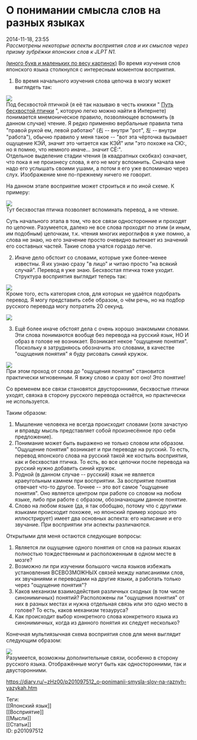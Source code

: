 О понимании смысла слов на разных языках
=========================================

   
 2014-11-18, 23:55   
   *Рассмотрены некоторые аспекты восприятия слов и их смыслов через призму зубрёжки японских слов к JLPT N1.*    
   
  [(много букв и маленьких по весу картинок)](https://zHz00.diary.ru/p201097512.htm?index=1#linkmore201097512m1)    Во время изучения слов японского языка столкнулся с интересным моментом восприятия.   
   
 1. Во время начального изучения слова цепочка в мозгу может выглядеть так:   
   
  ![](http://s006.radikal.ru/i214/1411/90/948cc192eec7.png)    
 Под бесхвостой птичкой (я её так называю в честь книжки "  [Путь бесхвостой птички](http://www.labirint.ru/books/295183/)  ", которую легко можно найти в Интернете) понимается мнемоническое правило, позволяющее вспомнить (в данном случае) чтение. Я редко применяю вербальные правила типа "правой рукой ем, левой работаю" (右 -- внутри "рот", 左 -- внутри "работа"), обычно правило у меня такое -- "вот эта чёрточка вызывает ощущение КЭЙ, значит это читается как КЭЙ" или "это похоже на СЮ:, но я помню, что немного иначе... значит СЁ:".   
 Отдельное выделение стадии чтения (в квадратных скобках) означает, что пока я не произнесу слова, я его не могу вспомнить. Сначала мне надо его услышать своими ушами, а потом я его уже вспоминаю через слух. Изображение мне по-прежнему ничего не говорит.   
   
 На данном этапе восприятие может строиться и по иной схеме. К примеру:   
   
  ![](http://i008.radikal.ru/1411/09/b68112ab0333.png)    
 Тут бесхвостая птичка позволяет вспоминать перевод, а не чтение.   
   
 Суть начального этапа в том, что все связи односторонние и проходят по цепочке. Разумеется, далеко не все слова проходят по этим (и иным, им подобным) цепочкам, т.к. чтения многих иероглифов я уже помню, а слова не знаю, но его значение просто очевидно вытекает из значений его составных частей. Такие слова учатся гораздо легче.   
   
 2. Иначе дело обстоит со словами, которые уже более-менее известны. Я их узнаю сразу "в лицо" и читаю просто "на всякий случай". Перевод я уже знаю. Бесхвостая птичка тоже уходит. Структура восприятия выглядит теперь так:   
   
  ![](http://s017.radikal.ru/i435/1411/e7/5d9fbca4386d.png)    
 Кроме того, есть категория слов, для которых не удаётся подобрать перевод. Я могу представить себе образом, о чём речь, но на подбор русского перевода могу потратить 20 секунд.   
   
  ![](http://s013.radikal.ru/i325/1411/e0/ac2577630fbf.png)    
   
 3. Ещё более иначе обстоят дела с очень хорошо знакомыми словами. Эти слова понимаются вообще без перевода на русский язык, НО И образ в голове не возникает. Возникает некое "ощущение понятия". Поскольку я затрудняюсь обозначить это словами, в качестве "ощущения понятия" я буду рисовать синий кружок.   
   
  ![](http://s020.radikal.ru/i718/1411/56/cd4d8e816371.png)    
 При этом проход от слова до "ощущения понятия" становится практически мгновенным. Я вижу слово и сразу вот оно! Это понятие!   
   
 Со временем все связи становятся двусторонними, бесхвостые птички уходят, связка в сторону русского перевода остаётся, но практически не используется.   
   
 Таким образом:   
 1. Мышление человека не всегда происходит словами (хотя зачастую и вправду мысль представляет собой произнесённое про себя предложение).   
 2. Понимание может быть выражено не только словом или образом. "Ощущение понятия" возникает и при переводе на русский. То есть, перевод японского слова на русский такой же костыль восприятия, как и бесхвостая птичка. То есть, во все цепочки после перевода на русский нужно добавить синий кружок.   
 3. Родной (в данном случае -- русский) язык не является краеугольным камнем при восприятии. За восприятие понятия отвечает что-то другое. Точнее -- это вот самое "ощущение понятия". Оно является центром при работе со словом на любом языке, либо при работе с образом, обозначающим данное понятие.   
 4. Слово на любом языке (да, я так обобщаю, потому что с другими языками происходит похожее, но японский пример хорошо это иллюстрирует) имеет два основных аспекта: его написание и его звучание. При восприятии эти аспекты различаются.   
   
 Открытыми для меня остаются следующие вопросы:   
 1) Является ли ощущение одного понятия от слов на разных языках полностью тождественным и расположенным в одном месте в мозге?   
 2) Возможно ли при изучении большого числа языков избежать установления ВСЕВОЗМОЖНЫХ связей между написаниями слов, их звучаниями и переводами на другие языки, а работать только через "ощущение понятия"?   
 3) Каков механизм взаимодействия различных сходных (в том числе синонимичных) понятий? Расположены ли "ощущения понятия" от них в разных местах и нужна отдельная связь или это одно место в голове? То есть, каков механизм тезауруса?   
 4) Как происходит выбор конкретного слова конкретного языка из синонимичных, когда из данного понятия их следует несколько?   
   
 Конечная мультиязычная схема восприятия слов для меня выглядит следующим образом:   
   
  ![](http://i004.radikal.ru/1411/d6/ae392b04d3b0.png)    
 Разумеется, возможны дополнительные связи, особенно в сторону русского языка. Отображённые могут быть как односторонними, так и двусторонними.     
    
 <https://diary.ru/~zHz00/p201097512_o-ponimanii-smysla-slov-na-raznyh-yazykah.htm>   
   
 Теги:   
 [[Японский язык]]   
 [[Восприятие]]   
 [[Мысли]]   
 [[Статьи]]   
 ID: p201097512